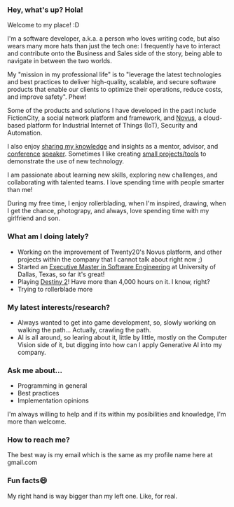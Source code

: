 ### Hey, what's up? Hola!

Welcome to my place! :D

I'm a software developer, a.k.a. a person who loves writing code, but also wears many more hats than just the tech one: I frequently have to interact and contribute onto the Business and Sales side of the story, being able to navigate in between the two worlds.

My "mission in my professional life" is to "leverage the latest technologies and best practices to deliver high-quality, scalable, and secure software products that enable our clients to optimize their operations, reduce costs, and improve safety". Phew!

Some of the products and solutions I have developed in the past include FictionCity, a social network platform and framework, and [Novus](https://www.twenty20solutions.com/novus-platform), a cloud-based platform for Industrial Internet of Things (IoT), Security and Automation.

I also enjoy [sharing my knowledge](https://hub.packtpub.com/how-add-unit-tests-sails-framework-application/) and insights as a mentor, advisor, and [conference](https://www.youtube.com/watch?v=nJzRv-VYW88&t=1549s&pp=ygURbHVpcyBsb2JvIGJvcm9iaWE%3D) [speaker](https://www.slideshare.net/mongodb/mongodblocal-austin-2018-petrocloud-mongodb-for-the-industrial-iot-ecosystem). Sometimes I like creating [small projects/tools](https://github.com/luislobo/da-tracer) to demonstrate the use of new technology.

I am passionate about learning new skills, exploring new challenges, and collaborating with talented teams. I love spending time with people smarter than me!

During my free time, I enjoy rollerblading, when I'm inspired, drawing, when I get the chance, photograpy, and always, love spending time with my girlfriend and son.

### What am I doing lately?

- Working on the improvement of Twenty20's Novus platform, and other projects within the company that I cannot talk about right now ;)
- Started an [Executive Master in Software Engineering](https://www.utdallas.edu/fact-sheets/ecs/ms-software-engineering/) at University of Dallas, Texas, so far it's great!
- Playing [Destiny 2](https://www.bungie.net/7/en/Destiny)! Have more than 4,000 hours on it. I know, right?
- Trying to rollerblade more

### My latest interests/research?

- Always wanted to get into game development, so, slowly working on walking the path... Actually, crawling the path.
- AI is all around, so learing about it, little by little, mostly on the Computer Vision side of it, but digging into how can I apply Generative AI into my company.

### Ask me about...

- Programming in general
- Best practices
- Implementation opinions

 I'm always willing to help and if its within my posibilities and knowledge, I'm more than welcome.

### How to reach me?

The best way is my email which is the same as my profile name here at gmail.com

### Fun facts😄

My right hand is way bigger than my left one. Like, for real. 
